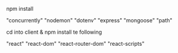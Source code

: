 npm install

"concurrently"
"nodemon"
"dotenv"
"express"
"mongoose"
"path"

cd into client & npm install te following

"react"
"react-dom"
"react-router-dom"
"react-scripts"
